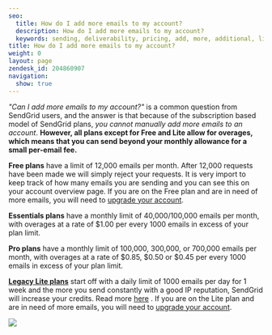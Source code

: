 ```yaml
---
seo:
  title: How do I add more emails to my account?
  description: How do I add more emails to my account?
  keywords: sending, deliverability, pricing, add, more, additional, limits, credits, overage, emails, mail
title: How do I add more emails to my account?
weight: 0
layout: page
zendesk_id: 204860907
navigation:
  show: true
---
```


_"Can I add more emails to my account?"_ is a common question from SendGrid users, and the answer is that because of the subscription based model of SendGrid plans, _you cannot manually add more emails to an account_.  **However, all plans except for Free and Lite allow for overages, which means that you can send beyond your monthly allowance for a small per-email fee.**


**Free plans** have a limit of 12,000 emails per month. After 12,000 requests have been made we will simply reject your requests. It is very import to keep track of how many emails you are sending and you can see this on your account overview page. If you are on the Free plan and are in need of more emails, you will need to [upgrade your account]({{root_url}}/Classroom/Basics/Billing/how_do_i_upgrade_or_downgrade_my_account.html).

**Essentials plans**  have a monthly limit of 40,000/100,000 emails per month, with overages at a rate of $1.00 per every 1000 emails in excess of your plan limit.

**Pro plans**  have a monthly limit of 100,000, 300,000, or 700,000 emails per month, with overages at a rate of $0.85, $0.50 or $0.45 per every 1000 emails in excess of your plan limit.

**[Legacy Lite plans]({{root_url}}/Classroom/Basics/Billing/legacy_lite_plan.html)** start off with a daily limit of 1000 emails per day for 1 week and the more you send constantly with a good IP reputation, SendGrid will increase your credits. Read more [here](https://sendgrid.com/docs/User_Guide/sending_practices.html) . If you are on the Lite plan and are in need of more emails, you will need to [upgrade your account]({{root_url}}/Classroom/Basics/Billing/how_do_i_upgrade_or_downgrade_my_account.html).

![]({{root_url}}/images/Screen_Shot_2015-05-26_at_12.21.47_PM.png)
